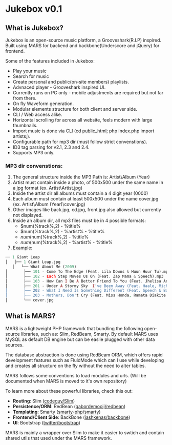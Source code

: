# Jukebox v0.1

## What is Jukebox?
Jukebox is an open-source music platform, a Grooveshark(R.I.P) inspired. Built using MARS for backend and backbone(Underscore and jQuery) for frontend.

Some of the features included in Jukebox:
 * Play your music
 * Search for music
 * Create personal and public(on-site members) playlists.
 * Advnaced player - Grooveshark inspired UI.
 * Currently runs on PC only - mobile adjustments are required but not far from there.
 * On fly Waveform generation.
 * Modular elements structure for both client and server side.
 * CLI / Web access alike.
 * Horizontal scrolling for across all website, feels modern with large thumbnails.
 * Import music is done via CLI (cd public_html; php index.php import artists;).
 * Configurable path for mp3 dir (must follow strict convenstions).
 * ID3 tag parsing for v2.1, 2.3 and 2.4.
 * Supports MP3 only.

### MP3 dir convenstions:
 1. The general structure inside the MP3 Path is: Artist\Album (Year)
 2. Artist must contain inside a photo, of 500x500 under the same name in a jpg format (ex. Artist\Artist.jpg)
 2. Inside the artist dir all albums must contain a 4 digit year (0000)
 3. Each album must contain at least 500x500 under the name cover.jpg (ex. Artist\Album (Year)\cover.jpg)
 4. Other images like back.jpg, cd.jpg, front.jpg also allowed but currently not displayed.
 5. Inside an album dir, all mp3 files must be in 4 possible formats:
    * $num(%track%,2) - %title%
    * $num(%track%,2) - %artist% - %title%
    * $num(%discnumber%,1)$num(%track%,2) - %title%
    * $num(%discnumber%,1)$num(%track%,2) - %artist% - %title%
 6. Example:
   ```php
   ── 1 Giant Leap
   │   ├── 1 Giant Leap.jpg
      │   └── What About Me (2009)
   │       ├── 101 - Come To The Edge (Feat. Lila Downs & Huun Huur Tu).mp3
   │       ├── 102 - Each Step Moves Us On (Feat. Zap Mama & Speech).mp3
   │       ├── 103 - How Can I Be A Better Friend To You (Feat. Jhelisa Anderson & Maxi Jazz).mp3
   │       ├── 201 - Under A Stormy Sky  I've Been Away (Feat. Haale, Michael Franti, Maxi Jazz, Eddi Reader & Dan
   │       ├── 202 - What I Need Is Something Different (Feat. Speech & Boots Riley).mp3
   │       ├── 203 - Mothers, Don't Cry (Feat. Miss Honda, Ramata Diakite & Miles Solay).mp3
   │       └── cover.jpg
   ```



## What is MARS?
MARS is a lightweight PHP framework that bundling the following open-source libraries, such as: Slim, RedBeam, Smarty. By default MARS uses MySQL as default DB engine but can be easlie plugged with other data sources.

The database abstraction is done using RedBeam ORM, which offers rapid development features such as FluidMode which can I use while developing and creates all structure on the fly without the need to alter tables.

MARS follows some conventions to load modules and urls. (Will be documented when MARS is moved to it's own repository)

To learn more about these powerful libraries, check this out:
* **Routing**: Slim ([codeguy/Slim](https://github.com/codeguy/Slim))
* **Persistence/ORM**: RedBean ([gabordemooij/redbean](https://github.com/gabordemooij/redbean))
* **Templating**: Smarty ([smarty-php/smarty](https://github.com/smarty-php/smarty))
* **Frontend/Client Side**: BackBone ([jashkenas/backbone](https://github.com/jashkenas/backbone))
* **UI**: Bootstrap ([twitter/bootstrap](https://github.com/twitter/bootstrap))
 
MARS is mainly a wrapper over Slim to make it easier to swtich and contain shared utils that used under the MARS framework.
